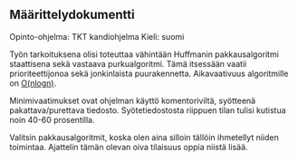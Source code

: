 ## Määrittelydokumentti

Opinto-ohjelma: TKT kandiohjelma
Kieli: suomi

Työn tarkoituksena olisi toteuttaa vähintään Huffmanin pakkausalgoritmi staattisena sekä vastaava purkualgoritmi. Tämä itsessään vaatii prioriteettijonoa sekä jonkinlaista puurakennetta. Aikavaativuus algoritmille on [O(nlogn)](https://www.cs.auckland.ac.nz/software/AlgAnim/huffman.html#:~:text=The%20time%20complexity%20of%20the,iterations%2C%20one%20for%20each%20item.).

Minimivaatimukset ovat ohjelman käyttö komentoriviltä, syötteenä pakattava/purettava tiedosto. Syötetiedostosta riippuen tilan tulisi kutistua noin 40-60 prosentilla.

Valitsin pakkausalgoritmit, koska olen aina silloin tällöin ihmetellyt niiden toimintaa. Ajattelin tämän olevan oiva tilaisuus oppia niistä lisää.